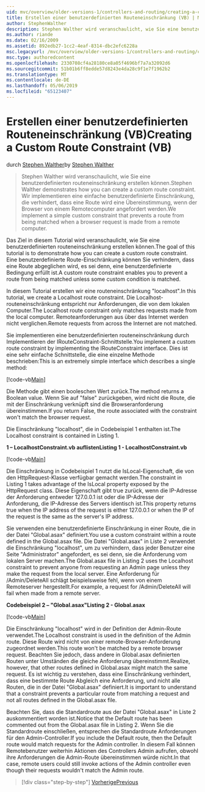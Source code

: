 ```yaml
---
uid: mvc/overview/older-versions-1/controllers-and-routing/creating-a-custom-route-constraint-vb
title: Erstellen einer benutzerdefinierten Routeneinschränkung (VB) | Microsoft-Dokumentation
author: StephenWalther
description: Stephen Walther wird veranschaulicht, wie Sie eine benutzerdefinierten routeneinschränkung erstellen können. Implementieren wir ein einfaches benutzerdefiniertes Einschränkung, die verhindert, dass eine Route wird abgeglichen, w...
ms.author: riande
ms.date: 02/16/2009
ms.assetid: 892edb27-1cc2-4eaf-8314-dbc2efc6228a
msc.legacyurl: /mvc/overview/older-versions-1/controllers-and-routing/creating-a-custom-route-constraint-vb
msc.type: authoredcontent
ms.openlocfilehash: 2330708cf4a28180ce8a05f4696bf7a7a32092d6
ms.sourcegitcommit: 51b01b6ff8edde57d8243e4da28c9f1e7f1962b2
ms.translationtype: MT
ms.contentlocale: de-DE
ms.lasthandoff: 05/06/2019
ms.locfileid: "65123407"
---
```

# <a name="creating-a-custom-route-constraint-vb"></a><span data-ttu-id="ef3f7-104">Erstellen einer benutzerdefinierten Routeneinschränkung (VB)</span><span class="sxs-lookup"><span data-stu-id="ef3f7-104">Creating a Custom Route Constraint (VB)</span></span>

<span data-ttu-id="ef3f7-105">durch [Stephen Walther](https://github.com/StephenWalther)</span><span class="sxs-lookup"><span data-stu-id="ef3f7-105">by [Stephen Walther](https://github.com/StephenWalther)</span></span>

> <span data-ttu-id="ef3f7-106">Stephen Walther wird veranschaulicht, wie Sie eine benutzerdefinierten routeneinschränkung erstellen können.</span><span class="sxs-lookup"><span data-stu-id="ef3f7-106">Stephen Walther demonstrates how you can create a custom route constraint.</span></span> <span data-ttu-id="ef3f7-107">Wir implementieren eine einfache benutzerdefinierte Einschränkung, die verhindert, dass eine Route wird eine Übereinstimmung, wenn der Browser von einem Remotecomputer angefordert werden.</span><span class="sxs-lookup"><span data-stu-id="ef3f7-107">We implement a simple custom constraint that prevents a route from being matched when a browser request is made from a remote computer.</span></span>

<span data-ttu-id="ef3f7-108">Das Ziel in diesem Tutorial wird veranschaulicht, wie Sie eine benutzerdefinierten routeneinschränkung erstellen können.</span><span class="sxs-lookup"><span data-stu-id="ef3f7-108">The goal of this tutorial is to demonstrate how you can create a custom route constraint.</span></span> <span data-ttu-id="ef3f7-109">Eine benutzerdefinierte Route-Einschränkung können Sie verhindern, dass eine Route abgeglichen wird, es sei denn, eine benutzerdefinierte Bedingung erfüllt ist.</span><span class="sxs-lookup"><span data-stu-id="ef3f7-109">A custom route constraint enables you to prevent a route from being matched unless some custom condition is matched.</span></span>

<span data-ttu-id="ef3f7-110">In diesem Tutorial erstellen wir eine routeneinschränkung "localhost".</span><span class="sxs-lookup"><span data-stu-id="ef3f7-110">In this tutorial, we create a Localhost route constraint.</span></span> <span data-ttu-id="ef3f7-111">Die Localhost-routeneinschränkung entspricht nur Anforderungen, die von dem lokalen Computer.</span><span class="sxs-lookup"><span data-stu-id="ef3f7-111">The Localhost route constraint only matches requests made from the local computer.</span></span> <span data-ttu-id="ef3f7-112">Remoteanforderungen aus über das Internet werden nicht verglichen.</span><span class="sxs-lookup"><span data-stu-id="ef3f7-112">Remote requests from across the Internet are not matched.</span></span>

<span data-ttu-id="ef3f7-113">Sie implementieren eine benutzerdefinierten routeneinschränkung durch Implementieren der IRouteConstraint-Schnittstelle.</span><span class="sxs-lookup"><span data-stu-id="ef3f7-113">You implement a custom route constraint by implementing the IRouteConstraint interface.</span></span> <span data-ttu-id="ef3f7-114">Dies ist eine sehr einfache Schnittstelle, die eine einzelne Methode beschrieben:</span><span class="sxs-lookup"><span data-stu-id="ef3f7-114">This is an extremely simple interface which describes a single method:</span></span>

[!code-vb[Main](creating-a-custom-route-constraint-vb/samples/sample1.vb)]

<span data-ttu-id="ef3f7-115">Die Methode gibt einen booleschen Wert zurück.</span><span class="sxs-lookup"><span data-stu-id="ef3f7-115">The method returns a Boolean value.</span></span> <span data-ttu-id="ef3f7-116">Wenn Sie auf "false" zurückgeben, wird nicht die Route, die mit der Einschränkung verknüpft sind die Browseranforderung übereinstimmen.</span><span class="sxs-lookup"><span data-stu-id="ef3f7-116">If you return False, the route associated with the constraint won't match the browser request.</span></span>

<span data-ttu-id="ef3f7-117">Die Einschränkung "localhost", die in Codebeispiel 1 enthalten ist.</span><span class="sxs-lookup"><span data-stu-id="ef3f7-117">The Localhost constraint is contained in Listing 1.</span></span>

<span data-ttu-id="ef3f7-118">**1 – LocalhostConstraint.vb auflisten**</span><span class="sxs-lookup"><span data-stu-id="ef3f7-118">**Listing 1 - LocalhostConstraint.vb**</span></span>

[!code-vb[Main](creating-a-custom-route-constraint-vb/samples/sample2.vb)]

<span data-ttu-id="ef3f7-119">Die Einschränkung in Codebeispiel 1 nutzt die IsLocal-Eigenschaft, die von den HttpRequest-Klasse verfügbar gemacht werden.</span><span class="sxs-lookup"><span data-stu-id="ef3f7-119">The constraint in Listing 1 takes advantage of the IsLocal property exposed by the HttpRequest class.</span></span> <span data-ttu-id="ef3f7-120">Diese Eigenschaft gibt true zurück, wenn die IP-Adresse der Anforderung entweder 127.0.0.1 ist oder die IP-Adresse der Anforderung, die IP-Adresse des Servers identisch ist.</span><span class="sxs-lookup"><span data-stu-id="ef3f7-120">This property returns true when the IP address of the request is either 127.0.0.1 or when the IP of the request is the same as the server's IP address.</span></span>

<span data-ttu-id="ef3f7-121">Sie verwenden eine benutzerdefinierte Einschränkung in einer Route, die in der Datei "Global.asax" definiert.</span><span class="sxs-lookup"><span data-stu-id="ef3f7-121">You use a custom constraint within a route defined in the Global.asax file.</span></span> <span data-ttu-id="ef3f7-122">Die Datei "Global.asax" in Liste 2 verwendet die Einschränkung "localhost", um zu verhindern, dass jeder Benutzer eine Seite "Administrator" angefordert, es sei denn, sie die Anforderung vom lokalen Server machen.</span><span class="sxs-lookup"><span data-stu-id="ef3f7-122">The Global.asax file in Listing 2 uses the Localhost constraint to prevent anyone from requesting an Admin page unless they make the request from the local server.</span></span> <span data-ttu-id="ef3f7-123">Eine Anforderung für /Admin/DeleteAll schlägt beispielsweise fehl, wenn von einem Remoteserver hergestellt.</span><span class="sxs-lookup"><span data-stu-id="ef3f7-123">For example, a request for /Admin/DeleteAll will fail when made from a remote server.</span></span>

<span data-ttu-id="ef3f7-124">**Codebeispiel 2 – "Global.asax"**</span><span class="sxs-lookup"><span data-stu-id="ef3f7-124">**Listing 2 - Global.asax**</span></span>

[!code-vb[Main](creating-a-custom-route-constraint-vb/samples/sample3.vb)]

<span data-ttu-id="ef3f7-125">Die Einschränkung "localhost" wird in der Definition der Admin-Route verwendet.</span><span class="sxs-lookup"><span data-stu-id="ef3f7-125">The Localhost constraint is used in the definition of the Admin route.</span></span> <span data-ttu-id="ef3f7-126">Diese Route wird nicht von einer remote-Browser-Anforderung zugeordnet werden.</span><span class="sxs-lookup"><span data-stu-id="ef3f7-126">This route won't be matched by a remote browser request.</span></span> <span data-ttu-id="ef3f7-127">Beachten Sie jedoch, dass andere in Global.asax definierten Routen unter Umständen die gleiche Anforderung übereinstimmt.</span><span class="sxs-lookup"><span data-stu-id="ef3f7-127">Realize, however, that other routes defined in Global.asax might match the same request.</span></span> <span data-ttu-id="ef3f7-128">Es ist wichtig zu verstehen, dass eine Einschränkung verhindert, dass eine bestimmte Route Abgleich eine Anforderung, und nicht alle Routen, die in der Datei "Global.asax" definiert.</span><span class="sxs-lookup"><span data-stu-id="ef3f7-128">It is important to understand that a constraint prevents a particular route from matching a request and not all routes defined in the Global.asax file.</span></span>

<span data-ttu-id="ef3f7-129">Beachten Sie, dass die Standardroute aus der Datei "Global.asax" in Liste 2 auskommentiert worden ist.</span><span class="sxs-lookup"><span data-stu-id="ef3f7-129">Notice that the Default route has been commented out from the Global.asax file in Listing 2.</span></span> <span data-ttu-id="ef3f7-130">Wenn Sie die Standardroute einschließen, entsprechen die Standardroute Anforderungen für den Admin-Controller.</span><span class="sxs-lookup"><span data-stu-id="ef3f7-130">If you include the Default route, then the Default route would match requests for the Admin controller.</span></span> <span data-ttu-id="ef3f7-131">In diesem Fall können Remotebenutzer weiterhin Aktionen des Controllers Admin aufrufen, obwohl ihre Anforderungen die Admin-Route übereinstimmen würde nicht.</span><span class="sxs-lookup"><span data-stu-id="ef3f7-131">In that case, remote users could still invoke actions of the Admin controller even though their requests wouldn't match the Admin route.</span></span>

> [!div class="step-by-step"]
> [<span data-ttu-id="ef3f7-132">Vorherige</span><span class="sxs-lookup"><span data-stu-id="ef3f7-132">Previous</span></span>](creating-a-route-constraint-vb.md)
